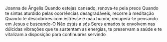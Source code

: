 Joanna de Ângelis
Quando estejas cansado, renova-te pela prece
Quando te sintas aturdido pelas ocorrências desagradáveis, recorre à meditação
Quando te descobrires com estresse e mau humor, recupera-te pensando em Jesus e buscando-O
Não estás a sós
Seres amados te envolvem nas dúlcidas vibrações que te sustentam as energias, te preservam a saúde e te vitalizam a disposição para continuares servindo
